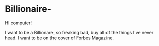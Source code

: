 # Billionaire-

HI computer!

I want to be a Billionare, so freaking bad, buy all of the things I've never head.
I want to be on the cover of Forbes Magazine.

